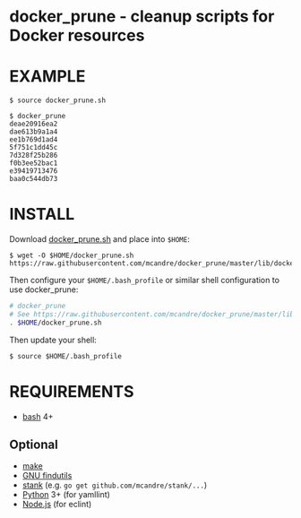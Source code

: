 # docker_prune - cleanup scripts for Docker resources

# EXAMPLE

```console
$ source docker_prune.sh

$ docker_prune
deae20916ea2
dae613b9a1a4
ee1b769d1ad4
5f751c1dd45c
7d328f25b286
f0b3ee52bac1
e39419713476
baa0c544db73
```

# INSTALL

Download [docker_prune.sh](https://raw.githubusercontent.com/mcandre/docker_prune/master/lib/docker_prune.sh) and place into `$HOME`:

```console
$ wget -O $HOME/docker_prune.sh https://raw.githubusercontent.com/mcandre/docker_prune/master/lib/docker_prune.sh
```

Then configure your `$HOME/.bash_profile` or similar shell configuration to use docker_prune:

```bash
# docker_prune
# See https://raw.githubusercontent.com/mcandre/docker_prune/master/lib/docker_prune.sh
. $HOME/docker_prune.sh
```

Then update your shell:

```console
$ source $HOME/.bash_profile
```

# REQUIREMENTS

* [bash](https://www.gnu.org/software/bash/) 4+

## Optional

* [make](https://www.gnu.org/software/make/)
* [GNU findutils](https://www.gnu.org/software/findutils/)
* [stank](https://github.com/mcandre/stank) (e.g. `go get github.com/mcandre/stank/...`)
* [Python](https://www.python.org) 3+ (for yamllint)
* [Node.js](https://nodejs.org/en/) (for eclint)
